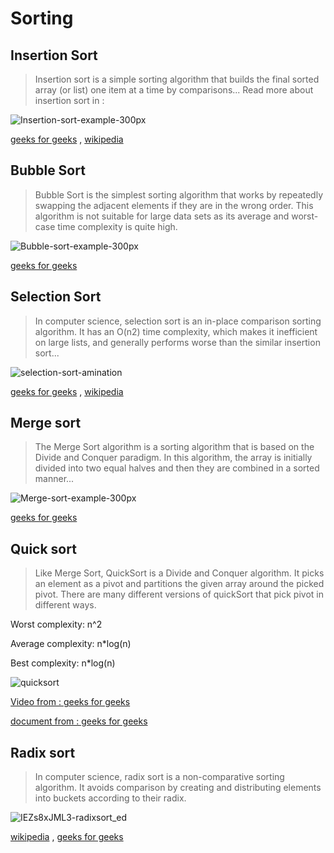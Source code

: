 # Sorting

## Insertion Sort
> Insertion sort is a simple sorting algorithm that builds the final sorted array (or list) one item at a time by comparisons...
Read more about insertion sort in :

![Insertion-sort-example-300px](https://user-images.githubusercontent.com/108394058/205162632-88f31337-a2e9-480e-adee-48b8efdf5680.gif)

[geeks for geeks](https://www.geeksforgeeks.org/insertion-sort/) ,
[wikipedia](https://en.wikipedia.org/wiki/Insertion_sort)

## Bubble Sort
> Bubble Sort is the simplest sorting algorithm that works by repeatedly swapping the adjacent elements if they are in the wrong order. This algorithm is not suitable for large data sets as its average and worst-case time complexity is quite high.

![Bubble-sort-example-300px](https://user-images.githubusercontent.com/108394058/207931294-208f5fe8-7061-489c-9836-24e2c69b292d.gif)

[geeks for geeks](https://www.geeksforgeeks.org/bubble-sort/)

## Selection Sort
> In computer science, selection sort is an in-place comparison sorting algorithm. It has an O(n2) time complexity, which makes it inefficient on large lists, and generally performs worse than the similar insertion sort...

![selection-sort-amination](https://user-images.githubusercontent.com/108394058/205165479-571f3d1e-4a6f-49e5-9704-b7a84bfb343c.gif)

[geeks for geeks](https://www.geeksforgeeks.org/selection-sort/) ,
[wikipedia](https://en.wikipedia.org/wiki/Selection_sort)

## Merge sort
> The Merge Sort algorithm is a sorting algorithm that is based on the Divide and Conquer paradigm. In this algorithm, the array is initially divided into two equal halves and then they are combined in a sorted manner...

![Merge-sort-example-300px](https://user-images.githubusercontent.com/108394058/206577029-d01fafb6-9ee3-49cf-81d1-9671bff341cd.gif)

[geeks for geeks](https://www.geeksforgeeks.org/merge-sort/)

## Quick sort
> Like Merge Sort, QuickSort is a Divide and Conquer algorithm. It picks an element as a pivot and partitions the given array around the picked pivot. There are many different versions of quickSort that pick pivot in different ways. 

Worst complexity: n^2

Average complexity: n*log(n)

Best complexity: n*log(n)

![quicksort](https://user-images.githubusercontent.com/108394058/208423135-b68ef880-d2cc-43fd-af93-cfc8b923233d.gif)

[Video from : geeks for geeks](https://www.youtube.com/watch?v=PgBzjlCcFvc) 

[document from : geeks for geeks](https://www.geeksforgeeks.org/quick-sort/)

## Radix sort
> In computer science, radix sort is a non-comparative sorting algorithm. It avoids comparison by creating and distributing elements into buckets according to their radix.

![IEZs8xJML3-radixsort_ed](https://user-images.githubusercontent.com/108394058/207691756-3ed33651-0400-440b-a993-d4b4c1554696.png)

[wikipedia](https://en.wikipedia.org/wiki/Radix_sort) ,
[geeks for geeks](https://www.geeksforgeeks.org/radix-sort/)
